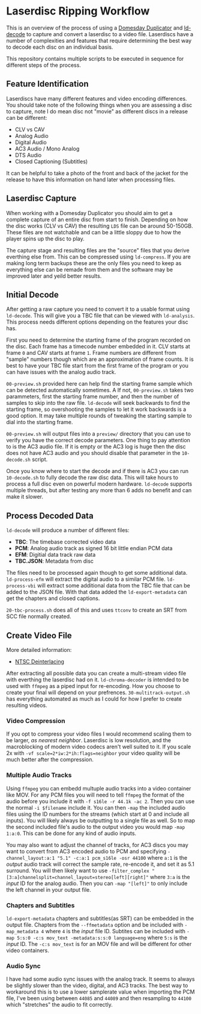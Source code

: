# Laserdisc Ripping Workflow
This is an overview of the process of using a 
[Domesday Duplicator](https://github.com/simoninns/DomesdayDuplicator) and
[ld-decode](https://github.com/happycube/ld-decode) 
to capture and convert a laserdisc to a video file. Laserdiscs
have a number of complexities and features that require determining the
best way to decode each disc on an individual basis.

This repository contains multiple scripts to be executed in sequence
for different steps of the process.

## Feature Identification

Laserdiscs have many different features and video encoding differences.
You should take note of the following things when you are assessing a 
disc to capture, note I do mean disc not "movie" as different discs in
a release can be different:  
  
 - CLV vs CAV
 - Analog Audio
 - Digital Audio
 - AC3 Audio / Mono Analog
 - DTS Audio
 - Closed Captioning (Subtitles)

It can be helpful to take a photo of the front and back of the jacket for
the release to have this information on hand later when processing files.

## Laserdisc Capture

When working with a Domesday Duplicator you should aim to get a complete
capture of an entire disc from start to finish. Depending on how the disc
works (CLV vs CAV) the resulting `LDS` file can be around 50-150GB. These
files are not watchable and can be a little sloppy due to how the player
spins up the disc to play.

The capture stage and resulting files are the "source" files that you 
derive everthing else from. This can be compressed using `ld-compress`.
If you are making long term backups these are the only files you need
to keep as everything else can be remade from them and the software may
be improved later and yeild better results.


## Initial Decode

After getting a raw capture you need to convert it to a usable format 
using `ld-decode`. This will give you a TBC file that can be viewed with
`ld-analysis`. This process needs different options depending on the 
features your disc has.

First you need to determine the starting frame of the program recorded on
the disc. Each frame has a timecode number embedded in it. CLV starts at
frame `0` and CAV starts at frame `1`. Frame numbers are different from 
"sample" numbers though which are an approximation of frame counts. It 
is best to have your TBC file start from the first frame of the program
or you can have issues with the analog audio track.

`00-preview.sh` provided here can help find the starting frame sample which 
can be  detected automatically sometimes. A If not, `00-preview.sh` takes two 
parammeters, first the starting frame number, and then the number of samples
to skip into the raw file. `ld-decode` will seek backwards to find the starting
frame, so overshooting the samples to let it work backwards is a good option.
It may take multiple rounds of tweaking the starting sample to dial into the
starting frame.

`00-preview.sh` will output files into a `preview/` directory that you can
use to verify you have the correct decode parameters. One thing to pay 
attention to is the AC3 audio file. If it is empty or the AC3 log is huge then
the disc does not have AC3 audio and you should disable that parameter in the
`10-decode.sh` script.

Once you know where to start the decode and if there is AC3 you can run 
`10-decode.sh` to fully decode the raw disc data. This will take hours to 
process a full disc even on powerful modern hardware. `ld-decode` supports
multiple threads, but after testing any more than 6 adds no benefit and can 
make it slower.

## Process Decoded Data

`ld-decode` will produce a number of different files:  

 - **TBC**: The timebase corrected video data
 - **PCM**: Analog audio track as signed 16 bit little endian PCM data
 - **EFM**: Digitial data track raw data
 - **TBC.JSON**: Metadata from disc

The files need to be processed again though to get some additional data.
`ld-process-efm` will extract the digital audio to a similar PCM file.
`ld-process-vbi` will extract some additional data from the TBC file that can
be added to the JSON file. With that data added the `ld-export-metadata` can 
get the chapters and closed captions.

`20-tbc-process.sh` does all of this and uses `ttconv` to create an SRT from
SCC file normally created.

## Create Video File

More detailed information:  

 - [NTSC Deinterlacing](https://github.com/happycube/ld-decode/wiki/Creating-video-from-NTSC-decodes)

After extracting all possible data you can create a multi-stream video file
with everthing the laserdisc had on it. `ld-chroma-decoder` is intended to be
used with `ffmpeg` as a piped input for re-encoding. How you choose to create 
your final will depend on your prefrences. `30-multitrack-output.sh` has 
everything automated as much as I could for how I prefer to create resulting 
videos.

### Video Compression

If you opt to compress your video files I would recommend scaling them to be
larger, *as nearest neighbor*. Laserdisc is low resolution, and the 
macroblocking of modern video codecs aren't well suited to it. If you scale
2x with `-vf scale=2*iw:2*ih:flags=neighbor` your video quality will be much 
better after the compression.


### Multiple Audio Tracks

Using `ffmpeg` you can embedd multuple audio tracks into a video container 
like MOV. For any PCM files you will need to tell `ffmpeg` the format of the
audio before you include it with `-f s16le -r 44.1k -ac 2`. Then you can use
the normal `-i $filename` include it. You can then `-map` the included audio 
files using the ID numbers for the streams (which start at 0 and include all 
inputs). You will likely always be outputting to a single file as well. So to
map the second included file's audio to the output video you would map 
`-map 1:a:0`. This can be done for any kind of audio inputs.
  
You may also want to adjust the channel of tracks, for AC3 discs you may want
to convert from AC3 encoded audio to PCM and specifying 
`-channel_layout:a:1 "5.1" -c:a:1 pcm_s16le -osr 44100` where `a:1` is the 
*output* audio track will correct the sample rate, re-encode it, and set it as
5.1 surround. You will then likely want to use 
`-filter_complex "[3:a]channelsplit=channel_layout=stereo[left][right]"` 
where `3:a` is the *input* ID for the analog audio. Then you can 
`-map "[left]"` to only include the left channel in your output file.

### Chapters and Subtitles

`ld-export-metadata` chapters and subtitles(as SRT) can be embedded in the 
output file. Chapters from the `--ffmetadata` option and be included with
`-map_metadata 4` where `4` is the *input* file ID. Subtites can be included
with `-map 5:s:0 -c:s mov_text -metadata:s:s:0 language=eng` where `5:s` is 
the *input* ID. The `-c:s mov_text` is for an MOV file and will be different 
for other video containers.

### Audio Sync

I have had some audio sync issues with the analog track. It seems to always be
slightly slower than the video, digital, and AC3 tracks. The best way to 
workaround this is to use a lower samplerate value when importing the PCM file, 
I've been using between `44085` and `44089` and then resampling to `44100` 
which "stretches" the audio to fit correctly.
